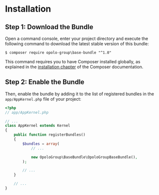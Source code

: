 Installation
============

Step 1: Download the Bundle
---------------------------

Open a command console, enter your project directory and execute the
following command to download the latest stable version of this bundle:

```console
$ composer require opolo-group\base-bundle "^1.0"
```

This command requires you to have Composer installed globally, as explained
in the [installation chapter](https://getcomposer.org/doc/00-intro.md)
of the Composer documentation.

Step 2: Enable the Bundle
-------------------------

Then, enable the bundle by adding it to the list of registered bundles
in the `app/AppKernel.php` file of your project:

```php
<?php
// app/AppKernel.php

// ...
class AppKernel extends Kernel
{
    public function registerBundles()
    {
        $bundles = array(
            // ...

            new OpoloGroup\BaseBundle\OpoloGroupBaseBundle(),
        );

        // ...
    }

    // ...
}
```
